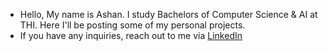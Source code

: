 - Hello, My name is Ashan. I study Bachelors of Computer Science & AI at THI. Here I'll be posting some of my personal projects.
- If you have any inquiries, reach out to me via <a href="www.linkedin.com/in/himanka-ashan-256377332">LinkedIn</a>


<!---
AshanHW/AshanHW is a ✨ special ✨ repository because its `README.md` (this file) appears on your GitHub profile.
You can click the Preview link to take a look at your changes.
--->
